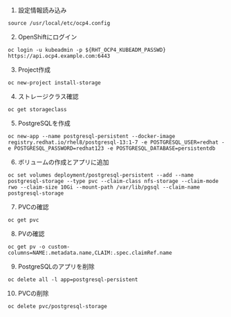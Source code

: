 1. 設定情報読み込み

```
source /usr/local/etc/ocp4.config
```

2. OpenShiftにログイン

```
oc login -u kubeadmin -p ${RHT_OCP4_KUBEADM_PASSWD} https://api.ocp4.example.com:6443
```

3. Project作成

```
oc new-project install-storage
```

4. ストレージクラス確認

```
oc get storageclass
```

5. PostgreSQLを作成

```
oc new-app --name postgresql-persistent --docker-image registry.redhat.io/rhel8/postgresql-13:1-7 -e POSTGRESQL_USER=redhat -e POSTGRESQL_PASSWORD=redhat123 -e POSTGRESQL_DATABASE=persistentdb
```

6. ボリュームの作成とアプリに追加

```
oc set volumes deployment/postgresql-persistent --add --name postgresql-storage --type pvc --claim-class nfs-storage --claim-mode rwo --claim-size 10Gi --mount-path /var/lib/pgsql --claim-name postgresql-storage
```

7. PVCの確認

```
oc get pvc
```

8. PVの確認

```
oc get pv -o custom-columns=NAME:.metadata.name,CLAIM:.spec.claimRef.name
```

9. PostgreSQLのアプリを削除

```
oc delete all -l app=postgresql-persistent
```

10. PVCの削除

```
oc delete pvc/postgresql-storage
```
